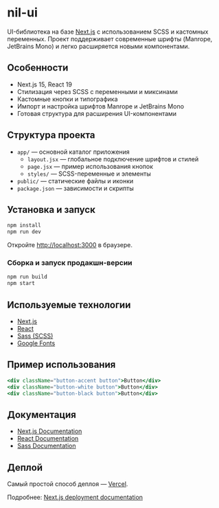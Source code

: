 # nil-ui

UI-библиотека на базе [Next.js](https://nextjs.org) с использованием SCSS и кастомных переменных. Проект поддерживает современные шрифты (Manrope, JetBrains Mono) и легко расширяется новыми компонентами.

## Особенности

- Next.js 15, React 19
- Стилизация через SCSS с переменными и миксинами
- Кастомные кнопки и типографика
- Импорт и настройка шрифтов Manrope и JetBrains Mono
- Готовая структура для расширения UI-компонентами

## Структура проекта

- `app/` — основной каталог приложения
  - `layout.jsx` — глобальное подключение шрифтов и стилей
  - `page.jsx` — пример использования кнопок
  - `styles/` — SCSS-переменные и элементы
- `public/` — статические файлы и иконки
- `package.json` — зависимости и скрипты

## Установка и запуск

```bash
npm install
npm run dev
```

Откройте [http://localhost:3000](http://localhost:3000) в браузере.

### Сборка и запуск продакшн-версии

```bash
npm run build
npm start
```

## Используемые технологии

- [Next.js](https://nextjs.org)
- [React](https://react.dev)
- [Sass (SCSS)](https://sass-lang.com)
- [Google Fonts](https://fonts.google.com)

## Пример использования

```jsx
<div className="button-accent button">Button</div>
<div className="button-white button">Button</div>
<div className="button-black button">Button</div>
```

## Документация

- [Next.js Documentation](https://nextjs.org/docs)
- [React Documentation](https://react.dev/learn)
- [Sass Documentation](https://sass-lang.com/documentation)

## Деплой

Самый простой способ деплоя — [Vercel](https://vercel.com/new?utm_medium=default-template&filter=next.js&utm_source=create-next-app&utm_campaign=create-next-app-readme).

Подробнее: [Next.js deployment documentation](https://nextjs.org/docs/app/building-your-application/deploying)
